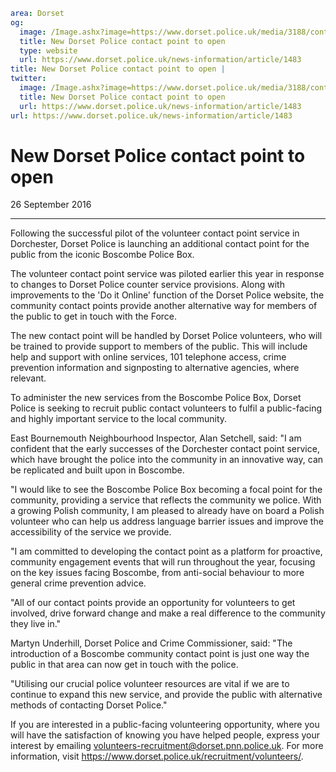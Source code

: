 ```yaml
area: Dorset
og:
  image: /Image.ashx?image=https://www.dorset.police.uk/media/3188/contact-point-poster.jpg&amp;amp;width=150
  title: New Dorset Police contact point to open
  type: website
  url: https://www.dorset.police.uk/news-information/article/1483
title: New Dorset Police contact point to open |
twitter:
  image: /Image.ashx?image=https://www.dorset.police.uk/media/3188/contact-point-poster.jpg&amp;amp;width=150
  title: New Dorset Police contact point to open
  url: https://www.dorset.police.uk/news-information/article/1483
url: https://www.dorset.police.uk/news-information/article/1483
```

# New Dorset Police contact point to open

26 September 2016

* * *

Following the successful pilot of the volunteer contact point service in Dorchester, Dorset Police is launching an additional contact point for the public from the iconic Boscombe Police Box.

The volunteer contact point service was piloted earlier this year in response to changes to Dorset Police counter service provisions. Along with improvements to the 'Do it Online' function of the Dorset Police website, the community contact points provide another alternative way for members of the public to get in touch with the Force.

The new contact point will be handled by Dorset Police volunteers, who will be trained to provide support to members of the public. This will include help and support with online services, 101 telephone access, crime prevention information and signposting to alternative agencies, where relevant.

To administer the new services from the Boscombe Police Box, Dorset Police is seeking to recruit public contact volunteers to fulfil a public-facing and highly important service to the local community.

East Bournemouth Neighbourhood Inspector, Alan Setchell, said: "I am confident that the early successes of the Dorchester contact point service, which have brought the police into the community in an innovative way, can be replicated and built upon in Boscombe.

"I would like to see the Boscombe Police Box becoming a focal point for the community, providing a service that reflects the community we police. With a growing Polish community, I am pleased to already have on board a Polish volunteer who can help us address language barrier issues and improve the accessibility of the service we provide.

"I am committed to developing the contact point as a platform for proactive, community engagement events that will run throughout the year, focusing on the key issues facing Boscombe, from anti-social behaviour to more general crime prevention advice.

"All of our contact points provide an opportunity for volunteers to get involved, drive forward change and make a real difference to the community they live in."

Martyn Underhill, Dorset Police and Crime Commissioner, said: "The introduction of a Boscombe community contact point is just one way the public in that area can now get in touch with the police.

"Utilising our crucial police volunteer resources are vital if we are to continue to expand this new service, and provide the public with alternative methods of contacting Dorset Police."

If you are interested in a public-facing volunteering opportunity, where you will have the satisfaction of knowing you have helped people, express your interest by emailing volunteers-recruitment@dorset.pnn.police.uk. For more information, visit https://www.dorset.police.uk/recruitment/volunteers/.
